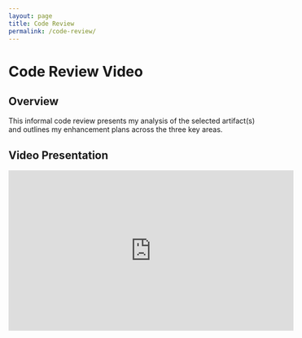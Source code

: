 ```yaml
---
layout: page
title: Code Review
permalink: /code-review/
---
```


# Code Review Video

## Overview
This informal code review presents my analysis of the selected artifact(s) and outlines my enhancement plans across the three key areas.

## Video Presentation
<iframe width="560" height="315" src="https://www.youtube.com/embed/ACZb6pmHagQ?si=fMVbjA1RdKO58MMH" title="YouTube video player" frameborder="0" allow="accelerometer; autoplay; clipboard-write; encrypted-media; gyroscope; picture-in-picture; web-share" referrerpolicy="strict-origin-when-cross-origin" allowfullscreen></iframe>

